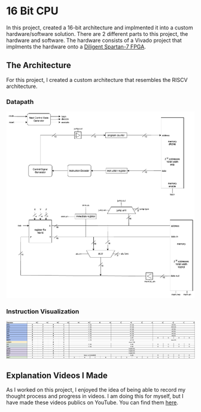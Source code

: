 # 16 Bit CPU

In this project, created a 16-bit architecture and implmented it into a custom hardware/software solution. There are 2 different parts to this project, the hardware and software. The hardware consists of a Vivado project that implments the hardware onto a [Diligent Spartan-7 FPGA](https://digilent.com/reference/programmable-logic/arty-s7/reference-manual).

## The Architecture

For this project, I created a custom architecture that resembles the RISCV architecture.

### Datapath
![Architecture Datapath](docs/arch-overview.png)

### Instruction Visualization
![Instruction Table](docs/instruction_table.png)


## Explanation Videos I Made

As I worked on this project, I enjoyed the idea of being able to record my thought process and progress in videos. I am doing this for myself, but I have made these videos publics on YouTube. You can find them [here](https://www.youtube.com/@amoghkashyap402). 